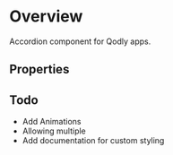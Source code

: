 # Overview

Accordion component for Qodly apps.


## Properties

## Todo

  - Add Animations
  - Allowing multiple
  - Add documentation for custom styling
